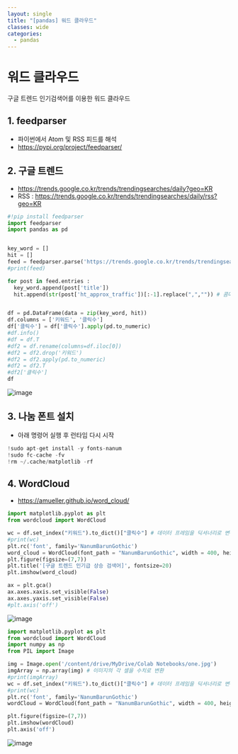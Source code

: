 ```yaml
---
layout: single
title: "[pandas] 워드 클라우드"   
classes: wide
categories:
  - pandas
--- 
```


# 워드 클라우드
구글 트렌드 인기검색어를 이용한 워드 클라우드

## 1. feedparser
+ 파이썬에서 Atom 및 RSS 피드를 해석
+ https://pypi.org/project/feedparser/

## 2. 구글 트렌드
+ https://trends.google.co.kr/trends/trendingsearches/daily?geo=KR
+ RSS : https://trends.google.co.kr/trends/trendingsearches/daily/rss?geo=KR  


```python
#!pip install feedparser
import feedparser
import pandas as pd


key_word = []
hit = []
feed = feedparser.parse('https://trends.google.co.kr/trends/trendingsearches/daily/rss?geo=KR')
#print(feed)

for post in feed.entries :
  key_word.append(post['title']) 
  hit.append(str(post['ht_approx_traffic'])[:-1].replace(",","")) # 콤마 및 숫자 뒤 + 제거


df = pd.DataFrame(data = zip(key_word, hit))
df.columns = ['키워드', '클릭수']
df['클릭수'] = df['클릭수'].apply(pd.to_numeric)
#df.info()
#df = df.T
#df2 = df.rename(columns=df.iloc[0])
#df2 = df2.drop('키워드')
#df2 = df2.apply(pd.to_numeric)
#df2 = df2.T
#df2['클릭수']
df
```
![image](https://user-images.githubusercontent.com/47412229/200223134-e08df94f-4d97-44f8-b64b-dc360af4df69.png)

## 3. 나눔 폰트 설치
+ 아래 명령어 실행 후 런타임 다시 시작

```python
!sudo apt-get install -y fonts-nanum
!sudo fc-cache -fv
!rm ~/.cache/matplotlib -rf
```

## 4. WordCloud
+ https://amueller.github.io/word_cloud/

```python
import matplotlib.pyplot as plt
from wordcloud import WordCloud

wc = df.set_index("키워드").to_dict()["클릭수"] # 데이터 프레임을 딕셔너리로 변경
#print(wc)
plt.rc('font', family='NanumBarunGothic')
word_cloud = WordCloud(font_path = "NanumBarunGothic", width = 400, height = 400, max_font_size=300, background_color = 'white').generate_from_frequencies(wc) 
plt.figure(figsize=(7,7))
plt.title('[구글 트렌드 인기급 상승 검색어]', fontsize=20)
plt.imshow(word_cloud)

ax = plt.gca()
ax.axes.xaxis.set_visible(False)
ax.axes.yaxis.set_visible(False)
#plt.axis('off')
```
![image](https://user-images.githubusercontent.com/47412229/200239499-b6fc9d82-d91f-4b1b-b59e-6973a85f1d8b.png)

```python
import matplotlib.pyplot as plt
from wordcloud import WordCloud
import numpy as np
from PIL import Image

img = Image.open('/content/drive/MyDrive/Colab Notebooks/one.jpg')
imgArray = np.array(img) # 이미지의 각 셀을 수치로 변환
#print(imgArray)
wc = df.set_index("키워드").to_dict()["클릭수"] # 데이터 프레임을 딕셔너리로 변경
#print(wc)
plt.rc('font', family='NanumBarunGothic')
wordCloud = WordCloud(font_path = "NanumBarunGothic", width = 400, height = 400, max_font_size=300, mask = imgArray, background_color = 'white').generate_from_frequencies(wc) 

plt.figure(figsize=(7,7))
plt.imshow(wordCloud)
plt.axis('off')
```
![image](https://user-images.githubusercontent.com/47412229/200223210-a16754a3-3a12-433b-843b-8c8421421b80.png)


